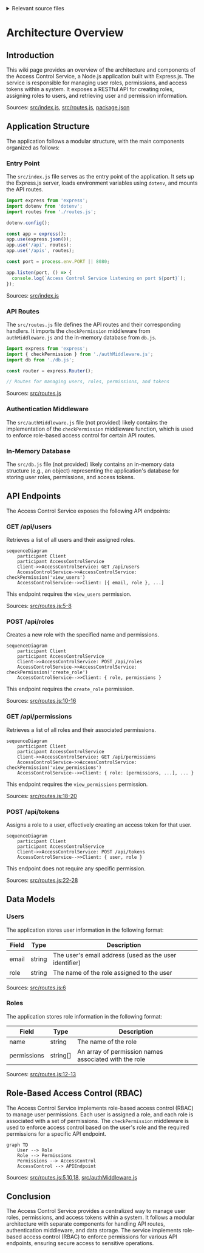 <details>
<summary>Relevant source files</summary>

The following files were used as context for generating this wiki page:

- [src/index.js](https://github.com/aanickode/access-control-service/blob/main/src/index.js)
- [src/routes.js](https://github.com/aanickode/access-control-service/blob/main/src/routes.js)
- [src/authMiddleware.js](https://github.com/aanickode/access-control-service/blob/main/src/authMiddleware.js)
- [src/db.js](https://github.com/aanickode/access-control-service/blob/main/src/db.js)
- [package.json](https://github.com/aanickode/access-control-service/blob/main/package.json)
</details>

# Architecture Overview

## Introduction

This wiki page provides an overview of the architecture and components of the Access Control Service, a Node.js application built with Express.js. The service is responsible for managing user roles, permissions, and access tokens within a system. It exposes a RESTful API for creating roles, assigning roles to users, and retrieving user and permission information.

Sources: [src/index.js](), [src/routes.js](), [package.json]()

## Application Structure

The application follows a modular structure, with the main components organized as follows:

### Entry Point

The `src/index.js` file serves as the entry point of the application. It sets up the Express.js server, loads environment variables using `dotenv`, and mounts the API routes.

```javascript
import express from 'express';
import dotenv from 'dotenv';
import routes from './routes.js';

dotenv.config();

const app = express();
app.use(express.json());
app.use('/api', routes);
app.use('/apis', routes);

const port = process.env.PORT || 8080;

app.listen(port, () => {
  console.log(`Access Control Service listening on port ${port}`);
});
```

Sources: [src/index.js]()

### API Routes

The `src/routes.js` file defines the API routes and their corresponding handlers. It imports the `checkPermission` middleware from `authMiddleware.js` and the in-memory database from `db.js`.

```javascript
import express from 'express';
import { checkPermission } from './authMiddleware.js';
import db from './db.js';

const router = express.Router();

// Routes for managing users, roles, permissions, and tokens
```

Sources: [src/routes.js]()

### Authentication Middleware

The `src/authMiddleware.js` file (not provided) likely contains the implementation of the `checkPermission` middleware function, which is used to enforce role-based access control for certain API routes.

### In-Memory Database

The `src/db.js` file (not provided) likely contains an in-memory data structure (e.g., an object) representing the application's database for storing user roles, permissions, and access tokens.

## API Endpoints

The Access Control Service exposes the following API endpoints:

### GET /api/users

Retrieves a list of all users and their assigned roles.

```mermaid
sequenceDiagram
    participant Client
    participant AccessControlService
    Client->>AccessControlService: GET /api/users
    AccessControlService->>AccessControlService: checkPermission('view_users')
    AccessControlService-->>Client: [{ email, role }, ...]
```

This endpoint requires the `view_users` permission.

Sources: [src/routes.js:5-8]()

### POST /api/roles

Creates a new role with the specified name and permissions.

```mermaid
sequenceDiagram
    participant Client
    participant AccessControlService
    Client->>AccessControlService: POST /api/roles
    AccessControlService->>AccessControlService: checkPermission('create_role')
    AccessControlService-->>Client: { role, permissions }
```

This endpoint requires the `create_role` permission.

Sources: [src/routes.js:10-16]()

### GET /api/permissions

Retrieves a list of all roles and their associated permissions.

```mermaid
sequenceDiagram
    participant Client
    participant AccessControlService
    Client->>AccessControlService: GET /api/permissions
    AccessControlService->>AccessControlService: checkPermission('view_permissions')
    AccessControlService-->>Client: { role: [permissions, ...], ... }
```

This endpoint requires the `view_permissions` permission.

Sources: [src/routes.js:18-20]()

### POST /api/tokens

Assigns a role to a user, effectively creating an access token for that user.

```mermaid
sequenceDiagram
    participant Client
    participant AccessControlService
    Client->>AccessControlService: POST /api/tokens
    AccessControlService-->>Client: { user, role }
```

This endpoint does not require any specific permission.

Sources: [src/routes.js:22-28]()

## Data Models

### Users

The application stores user information in the following format:

| Field | Type | Description |
| --- | --- | --- |
| email | string | The user's email address (used as the user identifier) |
| role | string | The name of the role assigned to the user |

Sources: [src/routes.js:6]()

### Roles

The application stores role information in the following format:

| Field | Type | Description |
| --- | --- | --- |
| name | string | The name of the role |
| permissions | string[] | An array of permission names associated with the role |

Sources: [src/routes.js:12-13]()

## Role-Based Access Control (RBAC)

The Access Control Service implements role-based access control (RBAC) to manage user permissions. Each user is assigned a role, and each role is associated with a set of permissions. The `checkPermission` middleware is used to enforce access control based on the user's role and the required permissions for a specific API endpoint.

```mermaid
graph TD
    User --> Role
    Role --> Permissions
    Permissions --> AccessControl
    AccessControl --> APIEndpoint
```

Sources: [src/routes.js:5,10,18](), [src/authMiddleware.js]()

## Conclusion

The Access Control Service provides a centralized way to manage user roles, permissions, and access tokens within a system. It follows a modular architecture with separate components for handling API routes, authentication middleware, and data storage. The service implements role-based access control (RBAC) to enforce permissions for various API endpoints, ensuring secure access to sensitive operations.